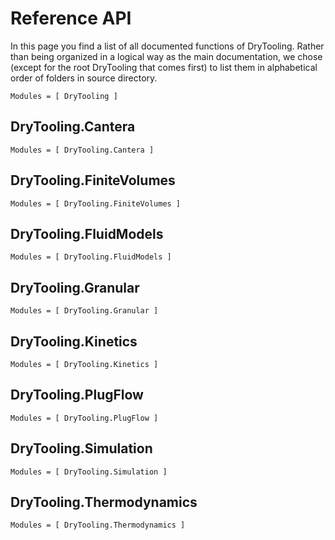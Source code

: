 # Reference API

In this page you find a list of all documented functions of DryTooling. Rather than being organized in a logical way as the main documentation, we chose (except for the root DryTooling that comes first) to list them in alphabetical order of folders in source directory.

```@index
Modules = [ DryTooling ]
```

## DryTooling.Cantera

```@index
Modules = [ DryTooling.Cantera ]
```

## DryTooling.FiniteVolumes

```@index
Modules = [ DryTooling.FiniteVolumes ]
```

## DryTooling.FluidModels

```@index
Modules = [ DryTooling.FluidModels ]
```

## DryTooling.Granular

```@index
Modules = [ DryTooling.Granular ]
```

## DryTooling.Kinetics

```@index
Modules = [ DryTooling.Kinetics ]
```

## DryTooling.PlugFlow

```@index
Modules = [ DryTooling.PlugFlow ]
```

## DryTooling.Simulation

```@index
Modules = [ DryTooling.Simulation ]
```

## DryTooling.Thermodynamics

```@index
Modules = [ DryTooling.Thermodynamics ]
```
